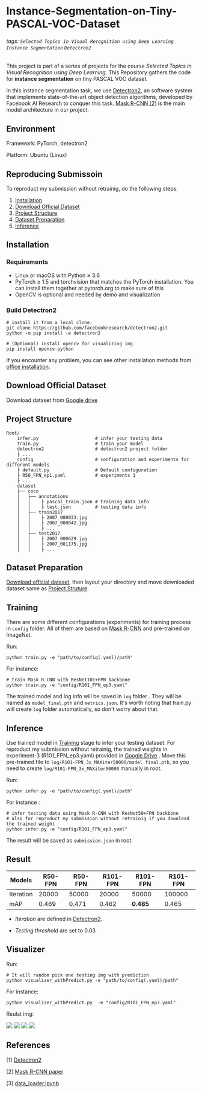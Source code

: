 # Instance-Segmentation-on-Tiny-PASCAL-VOC-Dataset

###### tags: `Selected Topics in Visual Recognition using Deep Learning` `Instance Segmentation` `Detectron2`

This project is part of a series of projects for the course *Selected Topics in Visual Recognition using Deep Learning*. This Repository gathers the code for **instance segmentation** on tiny PASCAL VOC dataset.

In this instance segmentation task, we use [Detectron2](https://github.com/facebookresearch/detectron2), an software system that implements state-of-the-art object detection algorithms, developed by Facebook AI Research to conquer this task. [Mask R-CNN [2]](https://arxiv.org/abs/1703.06870) is the main model architecture in our project.

## Environment

Framework: PyTorch, detectron2

Platform: Ubuntu (Linux)

## Reproducing Submissoin
To reproduct my submission without retrainig, do the following steps:

1. [Installation](#Installation)
2. [Download Official Dataset](#Download-Official-Dataset)
3. [Project Structure](#Project-Structure)
4. [Dataset Preparation](#Dataset-Preparation)
5. [Inference](#Inference)

## Installation
### Requirements
- Linux or macOS with Python ≥ 3.6
- PyTorch ≥ 1.5 and torchvision that matches the PyTorch installation. You can install them together at pytorch.org to make sure of this
- OpenCV is optional and needed by demo and visualization

### Build Detectron2
```
# install it from a local clone:
git clone https://github.com/facebookresearch/detectron2.git
python -m pip install -e detectron2

# (Optional) install opencv for visualizing img
pip install opencv-python
```

If you encounter any problem, you can see other installation methods from [office installation](https://github.com/facebookresearch/detectron2/blob/master/INSTALL.md).

## Download Official Dataset
Download dataset from [Google drive](https://drive.google.com/drive/folders/1fGg03EdBAxjFumGHHNhMrz2sMLLH04FK)

## Project Structure
```
Root/
    infer.py                     # infer your testing data
    train.py                     # train your model
    detectron2                   # detectron2 project folder
    ├ ...
    config                       # configuration and experiments for different models
    ├ default.py                 # Default configuration
    ├ R50_FPN_ep1.yaml           # experiments 1
    ├ ...
    dataset
    ├── coco
    │   ├── annotations         
    │   │    ├ pascal_train.json # training data info
    │   │    ├ test.json         # testing data info
    │   ├── train2017 
    │   │    ├ 2007_000033.jpg
    │   │    ├ 2007_000042.jpg
    │   │    ├ ...
    │   ├── test2017
    │   │    ├ 2007_000629.jpg
    │   │    ├ 2007_001175.jpg
    │   │    ├ ...
```

## Dataset Preparation
[Download official dataset](#Download-Official-Dataset), then layout your directory and move downloaded dataset same as [Project Struture](#Project-Structure).

## Training 
There are some different configurations (experiments) for training process in ```config``` folder. All of them are based on [Mask R-CNN](https://arxiv.org/abs/1703.06870) and pre-trained on ImageNet.

Run:
```
python train.py -e "path/to/config(.yaml)/path"
```

For instance:
```
# train Mask R-CNN with ResNet101+FPN backbone 
python train.py -e "config/R101_FPN_ep3.yaml" 
```

The trained model and log info will be saved in ```log``` folder . They will be named as ```model_final.pth``` and ```metrics.json```. It's worth noting that train.py will create ```log``` folder automatically, so don't worry about that.



## Inference
Use trained model in [Training](#Training) stage to infer your testing dataset. For reproduct my submission without retrainig, the trained weights in experiment-3 (R101_FPN_ep3.yaml) provided in [Google Drive](https://drive.google.com/drive/folders/1l-2uqU6gG2DAUhnBbYDACEgnpx5RvfA9?usp=sharing) . Move this pre-trained file to ```log/R101-FPN_3x_MAXiter50000/model_final.pth```, so you need to create ```log/R101-FPN_3x_MAXiter50000``` manually in root.

Run:
```
python infer.py -e "path/to/config(.yaml)/path"
```

For instance :

```
# infer testing data using Mask R-CNN with ResNet50+FPN backbone
# also for reproduct my submission without retrainig if you download the trained weight
python infer.py -e "config/R101_FPN_ep3.yaml"
```

The result will be saved as ```submission.json``` in root.

## Result

| Models   | R50-FPN| R50-FPN | R101-FPN | R101-FPN| R101-FPN|
| ------   | ------ | --------| -------- | --------| --------|
| Iteration| 20000  | 50000   | 20000    | 50000   | 100000  |
| mAP      | 0.469  | 0.471   | 0.462    | **0.485** | 0.465     |

- *Iteration* are defined in [Detectron2](https://github.com/facebookresearch/detectron2).

- *Testing threshold* are set to 0.03

## Visualizer 
Run:
```
# It will random pick one testing img with prediction 
python visualizer_withPredict.py -e "path/to/config(.yaml)/path"
```

For instance:
```
python visualizer_withPredict.py  -e "config/R101_FPN_ep3.yaml"   
```

Reulst img:

<img src="pred_result_img/pred_2008_000848.jpg" />
<img src="pred_result_img/pred_2009_002097.jpg" />
<img src="pred_result_img/pred_2010_004337.jpg" />
<img src="pred_result_img/pred_2008_003141.jpg" />

## References
[1] [Detectron2](https://github.com/facebookresearch/detectron2)

[2] [Mask R-CNN paper](https://arxiv.org/abs/1703.06870)

[3] [data_loader.ipynb](https://github.com/NCTU-VRDL/CS_IOC5008/blob/master/HW4/data_loader.ipynb)
